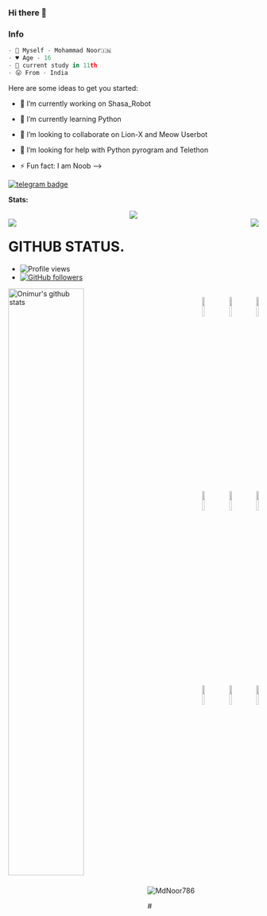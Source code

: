 ### Hi there 👋

### Info
```python
- 🎀 Myself - Mohammad Noor🇮🇳
- ♥️ Age - 16 
- 🌠 current study in 11th
- 😛 From - India
```

Here are some ideas to get you started:
- 🔭 I’m currently working on Shasa_Robot
- 🌱 I’m currently learning Python
- 👯 I’m looking to collaborate on Lion-X and Meow Userbot
- 🤔 I’m looking for help with Python pyrogram and Telethon

- ⚡ Fun fact: I am Noob
-->



[![telegram badge](https://img.shields.io/badge/MdNoor-30302f?style=for-the-badge&logo=telegram)](https://t.me/SimpleBoy786)





**Stats:**  


<div align="center"><img src="https://github-profile-trophy.vercel.app/?username=MdNoor786&theme=dracula&count_private=true"></div>
<img align="left" src="https://github-readme-stats.vercel.app/api?username=MdNoor786&show_icons=true&hide_border=true&theme=tokyonight"><img align="right" src="https://github-readme-stats.vercel.app/api/top-langs/?username=MdNoor786&theme=tokyonight&hide=batchfile">

# GITHUB STATUS.
- ![Profile views](https://gpvc.arturio.dev/MdNoor786)
- [![GitHub followers](https://img.shields.io/github/followers/MdNoor786.svg?style=social&label=Follow&maxAge=2592000)](https://github.com/MdNoor786?tab=followers)

<p>
  <a href="https://github.com/MdNoor786/handle-path-oz">
    <img width="55%" align="left" alt="Onimur's github stats" src="https://github-readme-stats.vercel.app/api?username=MdNoor786&show_icons=true&hide_border=true" />
  </a>
</p>
<p align ="right">
  <br />
  <code><img width="10%"  src="https://www.vectorlogo.zone/logos/json/json-ar21.svg"></code>
  <code><img width="10%"   src="https://www.vectorlogo.zone/logos/git-scm/git-scm-ar21.svg"></code>
  <code><img width="10%"   src="https://www.vectorlogo.zone/logos/python/python-ar21.svg"></code>
  <br />
  <code><img width="10%"  src="https://www.vectorlogo.zone/logos/mysql/mysql-ar21.svg"></code>
  <code><img width="10%"  src="https://www.vectorlogo.zone/logos/sqlite/sqlite-ar21.svg"></code>
  <code><img width="10%"  src="https://www.vectorlogo.zone/logos/firebase/firebase-ar21.svg"></code>
  <br />
  <code><img width="10%"  src="https://www.vectorlogo.zone/logos/w3_html5/w3_html5-ar21.svg"></code>
  <code><img width="10%"  src="https://www.vectorlogo.zone/logos/github/github-ar21.svg"></code>
  <code><img width="10%"  src="https://www.vectorlogo.zone/logos/gitlab/gitlab-ar21.svg"></code>
  <br>
</p>  


<p><img align="center" src="https://github-readme-streak-stats.herokuapp.com/?user=MdNoor786&" alt="MdNoor786" /></p>
# 
